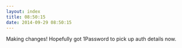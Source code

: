 ```yaml
---
layout: index
title: 08:50:15
date: 2014-09-29 08:50:15
---
```

Making changes! Hopefully got 1Password to pick up auth details now.